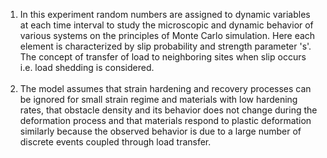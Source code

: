 1. In this experiment random numbers are assigned to dynamic variables at each time interval to study the microscopic and dynamic behavior of various systems on the principles of Monte Carlo simulation. Here each element is characterized by slip probability and strength parameter 's'. The concept of transfer of load to neighboring sites when slip occurs i.e. load shedding is considered.<br><br>
2. The model assumes that strain hardening and recovery processes can be ignored for small strain regime and materials with low hardening rates, that obstacle density and its behavior does not change during the deformation process and that materials respond to plastic deformation similarly because the observed behavior is due to a large number of discrete events coupled through load transfer.
